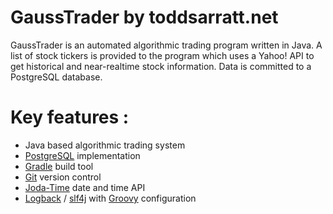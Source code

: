 GaussTrader by toddsarratt.net
==============================

GaussTrader is an automated algorithmic trading program written in Java.
A list of stock tickers is provided to the program which uses a Yahoo! API
to get historical and near-realtime stock information. Data is committed to
a PostgreSQL database.

# Key features :
* Java based algorithmic trading system
* [PostgreSQL](http://www.postgresql.org/) implementation
* [Gradle](http://www.gradle.org) build tool
* [Git](http://git-scm.com/) version control
* [Joda-Time](http://joda-time.sourceforge.net/) date and time API
* [Logback]([http://logback.qos.ch/) / [slf4j](http://www.slf4j.org/) with [Groovy](http://groovy.codehaus.org/) configuration
